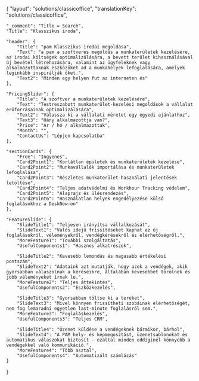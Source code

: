 {
    "layout": "solutions/classicoffice",
	"translationKey": "solutions/classicoffice",

    "_comment": "Title = Search", 
    "Title": "Klasszikus iroda",

    "header": {
		"Title": "pam Klasszikus irodai megoldása",
        "Text": "a pam a szoftveres megoldás a munkaterületek kezelésére, az irodai költségek optimalizálására, a bevett terület kihasználásával új bevétel létrehozására, valamint az ügyfeleknek vagy alkalmazottaknak eszközöket ad a munkahelyek lefoglalására, amelyek leginkább inspirálják őket.",
		"Text2": "Minden egy helyen fut az interneten és"
	},

    "PricingSlider": {
		"Title": "A szoftver a munkaterületek kezelésére",
		"Text": "Testreszabott munkaterület-kezelési megoldások a vállalat erőforrásainak optimalizálására",
		"Text2": "Válassza ki a vállalati méretet egy egyedi ajánlathoz",
		"Text3": "Hány alkalmazottja van?",
		"Price": "Ár / hó / alkalmazottak",
		"Month": "",
		"ContactUs": "Lépjen kapcsolatba"
	},

	"sectionCards": {
		"Free": "Ingyenes",
		"Card2Point1": "Korlátlan épületek és munkaterületek kezelése",
		"Card2Point2": "Munkavállalók importálása és munkaterületek lefoglalása",
		"Card2Point3": "Részletes munkaterület-használati jelentések letöltése",
		"Card2Point4": "Teljes adatvédelmi és Workhour Tracking védelem",
		"Card2Point5": "Alaprajz és ülésrendezés",
		"Card2Point6": "Használatlan helyek engedélyezése külső foglalásokhoz a DeskNow-on"
	},

	"FeatureSlide": {
		"SlideTitle1": "Teljesen irányítsa vállalkozását",
		"SlideText1": "Valós idejű frissítéseket kaphat az új foglalásokról, véleményekről, vendégkérésekről és elérhetőségről.",
		"MoreFeature1": "További szolgáltatás",
		"UsefulComponents1": "Hasznos alkatrészek",

		"SlideTitle2": "Kevesebb lemondás és magasabb értékelési pontszám",
		"SlideText2": "Adataink azt mutatják, hogy azok a vendégek, akik gyorsabban válaszolnak a kéréseikre, általában kevesebbet törölnek és jobb véleményeket írnak le.",
		"MoreFeature2": "Teljes áttekintés",
		"UsefulComponents2": "Eszközkezelés",

		"SlideTitle3": "Gyorsabban töltse ki a tereket",
		"SlideText3": "Mivel könnyen frissítheti szobáinak elérhetőségét, nem fog lemaradni egyetlen last-minute foglalásról sem.",
		"MoreFeature3": "Foglaláskezelés",
		"UsefulComponents3": "Teljes CRM",

		"SlideTitle4": "Üzenet küldése a vendégeknek bármikor, bárhol",
		"SlideText4": "A PAM hely- és képmegosztást, üzenetsablonokat és automatikus válaszokat biztosít - ezáltal minden eddiginél könnyebb a vendégekkel való kommunikáció.",
		"MoreFeature4": "Több asztal",
		"UsefulComponents4": "Automatizált számlázás"
	}
}